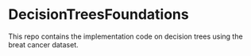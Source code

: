 # DecisionTreesFoundations
This repo contains the implementation code on decision trees using the breat cancer dataset.
